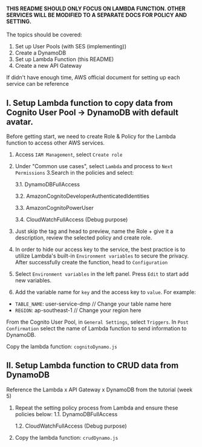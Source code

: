 #### THIS README SHOULD ONLY FOCUS ON LAMBDA FUNCTION. OTHER SERVICES WILL BE MODIFIED TO A SEPARATE DOCS FOR POLICY AND SETTING.

The topics should be covered:

1. Set up User Pools (with SES (implementing))
2. Create a DynamoDB
3. Set up Lambda Function (this README)
4. Create a new API Gateway

If didn't have enough time, AWS official document for setting up each service can be reference

## I. Setup Lambda function to copy data from Cognito User Pool -> DynamoDB with default avatar.

Before getting start, we need to create Role & Policy for the Lambda function to access other AWS services.

1. Access `IAM Management`, select `Create role`
2. Under "Common use cases", select `Lambda` and process to `Next Permissions`
   3.Search in the policies and select:

   3.1. DynamoDBFullAccess

   3.2. AmazonCognitoDeveloperAuthenticatedIdentities

   3.3. AmazonCognitoPowerUser

   3.4. CloudWatchFullAccess (Debug purpose)

3. Just skip the tag and head to preview, name the Role + give it a description, review the selected policy and create role.
4. In order to hide our access key to the service, the best practice is to utilize Lambda's built-in `Environment variables` to secure the privacy. After successfully create the function, head to `Configuration`
5. Select `Environment variables` in the left panel. Press `Edit` to start add new variables.
6. Add the variable name for `key` and the access key to `value`. For example:

- `TABLE_NAME`: user-service-dmp // Change your table name here
- `REGION`: ap-southeast-1 // Change your region here

From the Cognito User Pool, in `General Settings`, select `Triggers`. In `Post Confirmation` select the name of Lambda function to send information to DynamoDB.

Copy the lambda function: `cognitoDynamo.js`

## II. Setup Lambda function to CRUD data from DynamoDB

Reference the Lambda x API Gateway x DynamoDB from the tutorial (week 5)

1. Repeat the setting policy process from Lambda and ensure these policies below:
   1.1. DynamoDBFullAccess

   1.2. CloudWatchFullAccess (Debug purpose)

2. Copy the lambda function: `crudDynamo.js`
